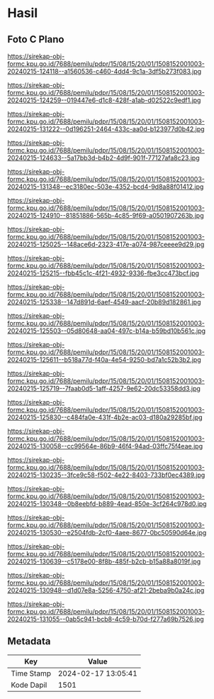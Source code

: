 # Hasil

## Foto C Plano

https://sirekap-obj-formc.kpu.go.id/7688/pemilu/pdpr/15/08/15/20/01/1508152001003-20240215-124118--a1560536-c460-4dd4-9c1a-3df5b273f083.jpg

https://sirekap-obj-formc.kpu.go.id/7688/pemilu/pdpr/15/08/15/20/01/1508152001003-20240215-124259--019447e6-d1c8-428f-a1ab-d02522c9edf1.jpg

https://sirekap-obj-formc.kpu.go.id/7688/pemilu/pdpr/15/08/15/20/01/1508152001003-20240215-131222--0d196251-2464-433c-aa0d-b123977d0b42.jpg

https://sirekap-obj-formc.kpu.go.id/7688/pemilu/pdpr/15/08/15/20/01/1508152001003-20240215-124633--5a17bb3d-b4b2-4d9f-901f-77127afa8c23.jpg

https://sirekap-obj-formc.kpu.go.id/7688/pemilu/pdpr/15/08/15/20/01/1508152001003-20240215-131348--ec3180ec-503e-4352-bcd4-9d8a88f01412.jpg

https://sirekap-obj-formc.kpu.go.id/7688/pemilu/pdpr/15/08/15/20/01/1508152001003-20240215-124910--81851886-565b-4c85-9f69-a0501907263b.jpg

https://sirekap-obj-formc.kpu.go.id/7688/pemilu/pdpr/15/08/15/20/01/1508152001003-20240215-125025--148ace6d-2323-417e-a074-987ceeee9d29.jpg

https://sirekap-obj-formc.kpu.go.id/7688/pemilu/pdpr/15/08/15/20/01/1508152001003-20240215-125215--fbb45c1c-4f21-4932-9336-fbe3cc473bcf.jpg

https://sirekap-obj-formc.kpu.go.id/7688/pemilu/pdpr/15/08/15/20/01/1508152001003-20240215-125338--147d891d-6aef-4549-aacf-20b89d182861.jpg

https://sirekap-obj-formc.kpu.go.id/7688/pemilu/pdpr/15/08/15/20/01/1508152001003-20240215-125503--05d80648-aa04-497c-b14a-b59bd10b561c.jpg

https://sirekap-obj-formc.kpu.go.id/7688/pemilu/pdpr/15/08/15/20/01/1508152001003-20240215-125611--b518a77d-f40a-4e54-9250-bd7a1c52b3b2.jpg

https://sirekap-obj-formc.kpu.go.id/7688/pemilu/pdpr/15/08/15/20/01/1508152001003-20240215-125719--7faab0d5-1aff-4257-9e62-20dc53358dd3.jpg

https://sirekap-obj-formc.kpu.go.id/7688/pemilu/pdpr/15/08/15/20/01/1508152001003-20240215-125830--c484fa0e-431f-4b2e-ac03-d180a29285bf.jpg

https://sirekap-obj-formc.kpu.go.id/7688/pemilu/pdpr/15/08/15/20/01/1508152001003-20240215-130058--cc99564e-86b9-46f4-94ad-03ffc75f4eae.jpg

https://sirekap-obj-formc.kpu.go.id/7688/pemilu/pdpr/15/08/15/20/01/1508152001003-20240215-130235--3fce9c58-f502-4e22-8403-733bf0ec4389.jpg

https://sirekap-obj-formc.kpu.go.id/7688/pemilu/pdpr/15/08/15/20/01/1508152001003-20240215-130348--0b8eebfd-b889-4ead-850e-3cf264c978d0.jpg

https://sirekap-obj-formc.kpu.go.id/7688/pemilu/pdpr/15/08/15/20/01/1508152001003-20240215-130530--e2504fdb-2cf0-4aee-8677-0bc50590d64e.jpg

https://sirekap-obj-formc.kpu.go.id/7688/pemilu/pdpr/15/08/15/20/01/1508152001003-20240215-130639--c5178e00-8f8b-485f-b2cb-b15a88a8019f.jpg

https://sirekap-obj-formc.kpu.go.id/7688/pemilu/pdpr/15/08/15/20/01/1508152001003-20240215-130948--d1d07e8a-5256-4750-af21-2beba9b0a24c.jpg

https://sirekap-obj-formc.kpu.go.id/7688/pemilu/pdpr/15/08/15/20/01/1508152001003-20240215-131055--0ab5c941-bcb8-4c59-b70d-f277a69b7526.jpg


## Metadata

| Key        | Value               |
| ---------- | ------------------- |
| Time Stamp | 2024-02-17 13:05:41 |
| Kode Dapil | 1501                |




